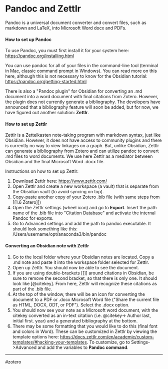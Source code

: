 # Pandoc and Zettlr

Pandoc is a universal document converter and convert files, such as markdown and LaTeX, into Microsoft Word docx and PDFs. 

#### How to set up Pandoc
To use Pandoc, you must first install it for your system here: https://pandoc.org/installing.html

You can use pandoc for all of your files in the command-line tool (terminal in Mac, classic command prompt in Windows). You can read more on this here, although this is not necessary to know for the Obsidian tutorial: https://pandoc.org/getting-started.html

There is also a "Pandoc plugin" for Obsidian for converting an .md document into a word document with final citations from Zotero. However, the plugin does not currently generate a bibliography. The developers have announced that a bibliography feature will soon be added, but for now, we have figured out another solution: **Zettlr**.

#### How to set up Zettlr

Zettlr is a Zettelkasten note-taking program with markdown syntax, just like Obsidian. However, it does not have access to community plugins and there is currently no way to view linkages on a graph. But, unlike Obsidian, Zettlr can generate a bibliography from Zotero and can utilize pandoc to convert .md files to word documents. We use here Zettlr as a mediator between Obsidian and the final Microsoft Word .docx file.

Instructions on how to set up Zettlr:
1. Download Zettlr here: https://www.zettlr.com/
2. Open Zettlr and create a new workspace (a vault) that is separate from the Obsidian vault (to avoid syncing on top).
3. Copy-paste another copy of your Zotero .bib file (with same steps from [[1.6 Zotero]])
4. Open the Zettlr settings (wheel icon) and go to **Export**. Insert the path name of the .bib file into "Citation Database" and activate the internal Pandoc for exports.
5. Go to Advanced settings and add the path to pandoc executable. It should look something like this: /Users/username/opt/anaconda3/bin/pandoc

####  Converting an Obsidian note with Zettlr
1. Go to the local folder where your Obsidian notes are located. Copy a .md note and paste it into the workspace folder selected for Zettlr.
2. Open up Zettlr. You should now be able to see the document.
3. If you are using double-brackets [[]] around citations in Obsidian, be sure to remove the second bracket, so that there is only one. It should look like [@citekey]. From here, Zettlr will recognize these citations as part of the .bib file.
4. At the top of the window, there will be an icon for converting the document to a PDF or .docx Microsoft Word file ("Share the current file as HTML, DOCX, ODT, or PDF"). Select the .docx option.
5. You should now see your note as a Microsoft word document, with the citekey converted as an in-text citation (i.e. @citekey-> Author last, initial first. year) and a generated bibliography at the bottom.
6. There may be some formatting that you would like to do this (final font and colors in Word). These can be customized in Zettlr by viewing the template options here: https://docs.zettlr.com/en/academic/custom-templates/#hacking-your-templates. To customize, go to Settings->Advanced and add the variables to **Pandoc command**.








---
#zotero